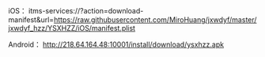 
iOS：
    itms-services://?action=download-manifest&url=https://raw.githubusercontent.com/MiroHuang/jxwdyf/master/jxwdyf_hzz/YSXHZZ/iOS/manifest.plist

Android：
    http://218.64.164.48:10001/install/download/ysxhzz.apk
